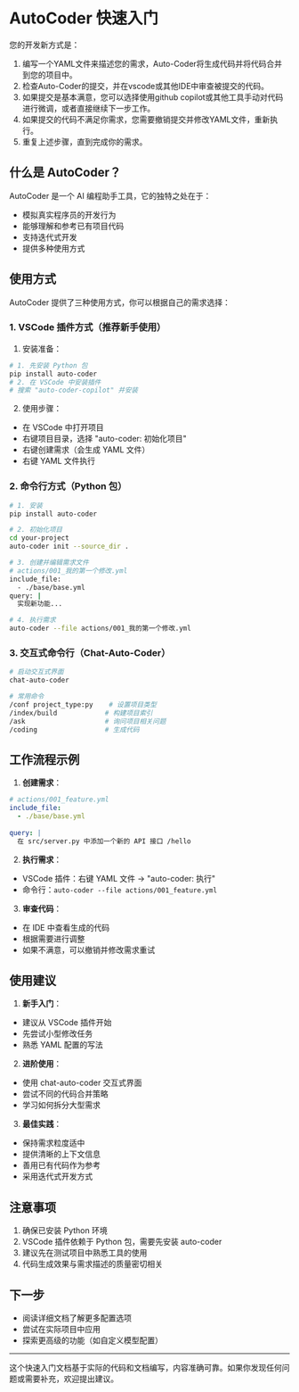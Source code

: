 # AutoCoder 快速入门

您的开发新方式是：

1. 编写一个YAML文件来描述您的需求，Auto-Coder将生成代码并将代码合并到您的项目中。
2. 检查Auto-Coder的提交，并在vscode或其他IDE中审查被提交的代码。
3. 如果提交是基本满意，您可以选择使用github copilot或其他工具手动对代码进行微调，或者直接继续下一步工作。
4. 如果提交的代码不满足你需求，您需要撤销提交并修改YAML文件，重新执行。
5. 重复上述步骤，直到完成你的需求。


## 什么是 AutoCoder？

AutoCoder 是一个 AI 编程助手工具，它的独特之处在于：
- 模拟真实程序员的开发行为
- 能够理解和参考已有项目代码
- 支持迭代式开发
- 提供多种使用方式

## 使用方式

AutoCoder 提供了三种使用方式，你可以根据自己的需求选择：

### 1. VSCode 插件方式（推荐新手使用）

1. 安装准备：
   
```bash
# 1. 先安装 Python 包
pip install auto-coder
# 2. 在 VSCode 中安装插件
# 搜索 "auto-coder-copilot" 并安装
```

2. 使用步骤：
- 在 VSCode 中打开项目
- 右键项目目录，选择 "auto-coder: 初始化项目"
- 右键创建需求（会生成 YAML 文件）
- 右键 YAML 文件执行

### 2. 命令行方式（Python 包）

```bash
# 1. 安装
pip install auto-coder

# 2. 初始化项目
cd your-project
auto-coder init --source_dir .

# 3. 创建并编辑需求文件
# actions/001_我的第一个修改.yml
include_file:
  - ./base/base.yml
query: |
  实现新功能...

# 4. 执行需求
auto-coder --file actions/001_我的第一个修改.yml
```

### 3. 交互式命令行（Chat-Auto-Coder）

```bash
# 启动交互式界面
chat-auto-coder

# 常用命令
/conf project_type:py    # 设置项目类型
/index/build            # 构建项目索引
/ask                    # 询问项目相关问题
/coding                 # 生成代码
```

## 工作流程示例

1. **创建需求**：

```yaml
# actions/001_feature.yml
include_file:
  - ./base/base.yml
  
query: |
  在 src/server.py 中添加一个新的 API 接口 /hello
```

2. **执行需求**：
- VSCode 插件：右键 YAML 文件 -> "auto-coder: 执行"
- 命令行：`auto-coder --file actions/001_feature.yml`

3. **审查代码**：
- 在 IDE 中查看生成的代码
- 根据需要进行调整
- 如果不满意，可以撤销并修改需求重试

## 使用建议

1. **新手入门**：
- 建议从 VSCode 插件开始
- 先尝试小型修改任务
- 熟悉 YAML 配置的写法

2. **进阶使用**：
- 使用 chat-auto-coder 交互式界面
- 尝试不同的代码合并策略
- 学习如何拆分大型需求

3. **最佳实践**：
- 保持需求粒度适中
- 提供清晰的上下文信息
- 善用已有代码作为参考
- 采用迭代式开发方式

## 注意事项

1. 确保已安装 Python 环境
2. VSCode 插件依赖于 Python 包，需要先安装 auto-coder
3. 建议先在测试项目中熟悉工具的使用
4. 代码生成效果与需求描述的质量密切相关

## 下一步

- 阅读详细文档了解更多配置选项
- 尝试在实际项目中应用
- 探索更高级的功能（如自定义模型配置）

---

这个快速入门文档基于实际的代码和文档编写，内容准确可靠。如果你发现任何问题或需要补充，欢迎提出建议。 